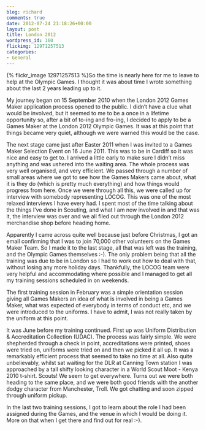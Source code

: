 ```yaml
---
blog: richard
comments: true
date: 2012-07-24 21:18:26+00:00
layout: post
title: London 2012
wordpress_id: 160
flickimg: 12971257513
categories:
- General
---
```


{% flickr_image 12971257513 %}So the time is nearly here for me to leave to help at the Olympic Games.
I thought it was about time I wrote something about the last 2 years leading up to it.

My journey began on 15 September 2010 when the London 2012 Games Maker application process opened to
the public. I didn’t have a clue what would be involved, but it seemed to me to be a once in a lifetime
opportunity so, after a bit of to-ing and fro-ing, I decided to apply to be a Games Maker at the London
2012 Olympic Games. It was at this point that things became very quiet, although we were warned this
would be the case.

The next stage came just after Easter 2011 when I was invited to a Games Maker Selection Event on 16
June 2011. This was to be in Cardiff so it was nice and easy to get to. I arrived a little early to make
sure I didn’t miss anything and was ushered into the waiting area. The whole process was very well
organised, and very efficient. We passed through a number of small areas where we got to see how the
Games Makers came about, what it is they do (which is pretty much everything) and how things would
progress from here. Once we were through all this, we were called up for interview with somebody
representing LOCOG. This was one of the most relaxed interviews I have every had. I spent most of the
time talking about the things I’ve done in Scouting, and what I am now involved in and that was it, the
interview was over and we all filed out through the London 2012 merchandise shop before heading home.

Apparently I came across quite well because just before Christmas, I got an email confirming that I was
to join 70,000 other volunteers on the Games Maker Team. So I made it to the last stage, all that was
left was the training, and the Olympic Games themselves :-). The only problem being that all the training
was due to be in London so I had to work out how to deal with that, without losing any more holiday days.
Thankfully, the LOCOG team were very helpful and accommodating where possible and I managed to get all my
training sessions scheduled in on weekends.

The first training session in February was a simple orientation session giving all Games Makers an idea
of what is involved in being a Games Maker, what was expected of everybody in terms of conduct etc, and
we were introduced to the uniforms. I have to admit, I was not really taken by the uniform at this point.

It was June before my training continued. First up was Uniform Distribution & Accreditation Collection
(UDAC). The process was fairly simple. We were shepherded through a check in point, accreditations were
printed, shoes were tried on, uniforms were tried on and then we picked it all up. It was a remarkably
efficient process that seemed to take no time at all. Also quite unbelievably, whilst sat waiting for the
DLR at Canning Town station I was approached by a tall shifty looking character in a World Scout Moot -
Kenya 2010 t-shirt. Scouts! We seem to get everywhere. Turns out we were both heading to the same place,
and we were both good friends with the another dodgy character from Manchester, Troll. We got chatting and
soon zipped through uniform pickup.

In the last two training sessions, I got to learn about the role I had been assigned during the Games, and
the venue in which I would be doing it. More on that when I get there and find out for real :-).
